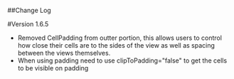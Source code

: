##Change Log

#Version 1.6.5

  * Removed CellPadding from outter portion, this allows users to control how close their cells are to the sides of the view as well as spacing between the views themselves.
  * When using padding need to use clipToPadding="false" to get the cells to be visible on padding 
